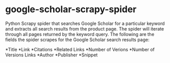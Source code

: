 # google-scholar-scrapy-spider

Python Scrapy spider that searches Google Scholar for a particular keyword and extracts all search results from the product page. The spider will iterate through all pages returned by the keyword query. The following are the fields the spider scrapes for the Google Scholar search results page:

*Title 
*Link
*Citations
*Related Links
*Number of Verions
*Number of Versions Links
*Author
*Publisher
*Snippet

